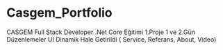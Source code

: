 # Casgem_Portfolio
CASGEM Full Stack Developer .Net Core Eğitimi 1.Proje 1 ve 2.Gün Düzenlemeler UI Dinamik Hale Getirildi ( Service, Referans, About, Video)



